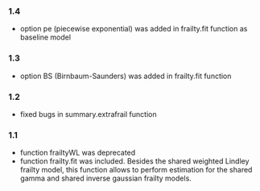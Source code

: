 ### 1.4

* option pe (piecewise exponential) was added in frailty.fit function as baseline model

### 1.3

* option BS (Birnbaum-Saunders) was added in frailty.fit function

### 1.2

* fixed bugs in summary.extrafrail function

### 1.1

* function frailtyWL was deprecated
* function frailty.fit was included. Besides the shared weighted Lindley frailty model, this
  function allows to perform estimation for the shared gamma and shared inverse gaussian frailty 
  models.


